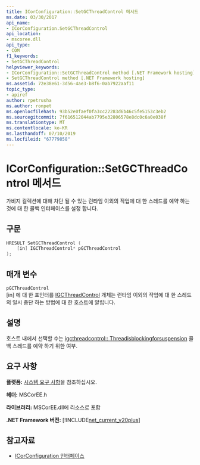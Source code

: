 ```yaml
---
title: ICorConfiguration::SetGCThreadControl 메서드
ms.date: 03/30/2017
api_name:
- ICorConfiguration.SetGCThreadControl
api_location:
- mscoree.dll
api_type:
- COM
f1_keywords:
- SetGCThreadControl
helpviewer_keywords:
- ICorConfiguration::SetGCThreadControl method [.NET Framework hosting]
- SetGCThreadControl method [.NET Framework hosting]
ms.assetid: 72e38e61-3d56-4ae3-b8f6-0ab7922aaf11
topic_type:
- apiref
author: rpetrusha
ms.author: ronpet
ms.openlocfilehash: 93b52e0faef0fa3cc22283d6b46c5fe5153c3eb2
ms.sourcegitcommit: 7f616512044ab7795e32806578e8dc0c6a0e038f
ms.translationtype: MT
ms.contentlocale: ko-KR
ms.lasthandoff: 07/10/2019
ms.locfileid: "67779858"
---
```

# <a name="icorconfigurationsetgcthreadcontrol-method"></a>ICorConfiguration::SetGCThreadControl 메서드
가비지 컬렉션에 대해 차단 될 수 있는 런타임 이외의 작업에 대 한 스레드를 예약 하는 것에 대 한 콜백 인터페이스를 설정 합니다.  
  
## <a name="syntax"></a>구문  
  
```cpp  
HRESULT SetGCThreadControl (  
    [in] IGCThreadControl* pGCThreadControl  
);  
```  
  
## <a name="parameters"></a>매개 변수  
 `pGCThreadControl`  
 [in] 에 대 한 포인터를 [IGCThreadControl](../../../../docs/framework/unmanaged-api/hosting/igcthreadcontrol-interface.md) 개체는 런타임 이외의 작업에 대 한 스레드의 일시 중단 하는 방법에 대 한 호스트에 알립니다.  
  
## <a name="remarks"></a>설명  
 호스트 내에서 선택할 수는 [igcthreadcontrol:: Threadisblockingforsuspension](../../../../docs/framework/unmanaged-api/hosting/igcthreadcontrol-threadisblockingforsuspension-method.md) 콜백 스레드를 예약 하기 위한 여부.  
  
## <a name="requirements"></a>요구 사항  
 **플랫폼:** [시스템 요구 사항](../../../../docs/framework/get-started/system-requirements.md)을 참조하십시오.  
  
 **헤더:** MSCorEE.h  
  
 **라이브러리:** MSCorEE.dll에 리소스로 포함  
  
 **.NET Framework 버전:** [!INCLUDE[net_current_v20plus](../../../../includes/net-current-v20plus-md.md)]  
  
## <a name="see-also"></a>참고자료

- [ICorConfiguration 인터페이스](../../../../docs/framework/unmanaged-api/hosting/icorconfiguration-interface.md)
